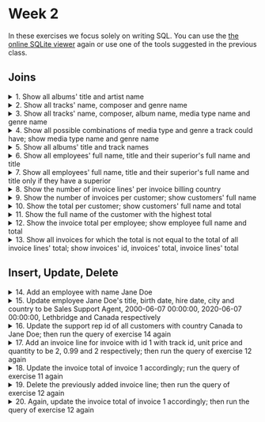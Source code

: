 # Week 2
In these exercises we focus solely on writing SQL. You can use the [the online SQLite viewer](https://inloop.github.io/sqlite-viewer/) again or use one of the tools suggested in the previous class. 
## Joins
<details><summary>1. Show all albums' title and artist name</summary>

```sql
SELECT
	title AS AlbumTitle,
	Artist.Name AS ArtistName
FROM
	Album
	LEFT JOIN Artist ON Artist.ArtistId = Album.ArtistId;

--OR using USING

SELECT
	title AS AlbumTitle,
	Artist.Name AS ArtistName
FROM
	Album
	LEFT JOIN Artist USING(ArtistId);

--OR using NATURAL

SELECT
	title AS AlbumTitle,
	Artist.Name AS ArtistName
FROM
	Album
	NATURAL LEFT JOIN Artist;
```
</details>

<details><summary>2. Show all tracks' name, composer and genre name</summary>

```sql
SELECT
	Track.Name AS TrackName,
	Composer,
	Genre.Name AS GenreName
FROM
	Track
	LEFT JOIN Genre ON Genre.GenreId = Track.GenreId;
```
</details>

<details><summary>3. Show all tracks' name, composer, album name, media type name and genre name</summary>

```sql
SELECT
	Track.Name AS TrackName,
	Composer,
	Album.Title AS AlbumTitle,
	MediaType.Name AS MediaTypeName,
	Genre.Name AS GenreName
FROM
	Track
	LEFT JOIN Genre ON Genre.GenreId = Track.GenreId
	LEFT JOIN Album ON Album.AlbumId = Track.AlbumId
	LEFT JOIN MediaType ON MediaType.MediaTypeId = Track.MediaTypeId;
```
</details>

<details><summary>4. Show all possible combinations of media type and genre a track could have; show media type name and genre name</summary>

```sql
SELECT
	MediaType.Name,
	Genre.Name
FROM
	MediaType
	CROSS JOIN Genre;
```
</details>

<details><summary>5. Show all albums' title and track names</summary>

```sql
SELECT
	title AS AlbumTitle,
	Track.Name AS TrackName
FROM
	Album
	JOIN Track ON Track.AlbumId = Album.AlbumId;
```
</details>

<details><summary>6. Show all employees' full name, title and their superior's full name and title</summary>

```sql
SELECT
	Employee.FirstName || ' ' || Employee.LastName AS EmployeeFullName,
	Employee.Title AS EmployeeTitle,
	Superior.FirstName || ' ' || Superior.LastName AS SuperiorFullName,
	Superior.Title AS SuperiorTitle
FROM
	Employee
	LEFT JOIN Employee AS Superior ON Superior.EmployeeId = Employee.ReportsTo;
```
</details>

<details><summary>7. Show all employees' full name, title and their superior's full name and title only if they have a superior</summary>

```sql
SELECT
	Employee.FirstName || ' ' || Employee.LastName AS EmployeeFullName,
	Employee.Title AS EmployeeTitle,
	Superior.FirstName || ' ' || Superior.LastName AS SuperiorFullName,
	Superior.Title AS SuperiorTitle
FROM
	Employee
	INNER JOIN Employee AS Superior ON Superior.EmployeeId = Employee.ReportsTo;
```
</details>

<details><summary>8. Show the number of invoice lines' per invoice billing country</summary>

```sql
SELECT
	BillingCountry,
	count(*) AS NumberOfInvoiceLines
FROM
	Invoice
	JOIN InvoiceLine ON InvoiceLine.InvoiceId = Invoice.InvoiceId
GROUP BY
	BillingCountry;
```
</details>

<details><summary>9. Show the number of invoices per customer; show customers' full name</summary>

```sql
SELECT
	Customer.FirstName || ' ' || Customer.LastName AS CustomerFullName,
	count(*) AS NumberOfInvoices
FROM
	Invoice
	JOIN Customer ON Customer.CustomerId = Invoice.CustomerId
GROUP BY
	Invoice.CustomerId;
```
</details>

<details><summary>10. Show the total per customer; show customers' full name and total</summary>

```sql
SELECT
	Customer.FirstName || ' ' || Customer.LastName AS CustomerFullName,
	sum(Total) AS Total
FROM
	Invoice
	JOIN Customer ON Customer.CustomerId = Invoice.CustomerId
GROUP BY
	Invoice.CustomerId;
```
</details>

<details><summary>11. Show the full name of the customer with the highest total</summary>

```sql
SELECT
	Customer.FirstName || ' ' || Customer.LastName AS CustomerFullName,
	sum(Total) AS Total
FROM
	Invoice
	JOIN Customer ON Customer.CustomerId = Invoice.CustomerId
GROUP BY
	Invoice.CustomerId
ORDER BY Total DESC
LIMIT 1;
```
</details>

<details><summary>12. Show the invoice total per employee; show employee full name and total</summary>

```sql
SELECT
	Employee.FirstName || ' ' || Employee.LastName AS EmployeeFullName,
	round(sum(Total), 2) AS Total
FROM
	Invoice
	JOIN Customer ON Customer.CustomerId = Invoice.CustomerId
	JOIN Employee ON Employee.EmployeeId = Customer.SupportRepId
GROUP BY
	EmployeeId;
```
</details>

<details><summary>13. Show all invoices for which the total is not equal to the total of all invoice lines' total; show invoices' id, invoices' total, invoice lines' total</summary>

```sql
SELECT
	Invoice.InvoiceId,
	Invoice.Total,
	round(sum(UnitPrice*Quantity), 2) AS InvoiceLinesTotal,
	Total == round(sum(UnitPrice*Quantity), 2) AS IsEqual
FROM
	InvoiceLine
	JOIN Invoice ON Invoice.InvoiceId = invoiceline.InvoiceId
GROUP BY
	Invoice.InvoiceId
HAVING IsEqual = FALSE;

--there are no records because all invoices fortunately add up
```
</details>

## Insert, Update, Delete
<details><summary>14. Add an employee with name Jane Doe</summary>

```sql
INSERT INTO Employee (FirstName, LastName)
		VALUES('Jane', 'Doe');
```
</details>

<details><summary>15. Update employee Jane Doe's title, birth date, hire date, city and country to be Sales Support Agent, 2000-06-07 00:00:00, 2020-06-07 00:00:00, Lethbridge and Canada respectively</summary>

```sql
UPDATE
	Employee
SET
	Title = 'Sales Support Agent',
	BirthDate = '2000-06-07 00:00:00',
	HireDate = '2020-06-07 00:00:00',
	City = 'Lethbridge',
	Country = 'Canada'
WHERE
	FirstName = 'Jane' AND LastName ='Doe';
```
</details>

<details><summary>16. Update the support rep id of all customers with country Canada to Jane Doe; then run the query of exercise 14 again</summary>

```sql
UPDATE
	Customer
SET
	SupportRepId = 9 --fill in the SupportRepId accordingly
WHERE
	Country = 'Canada';

--Jane Doe now has a total too
```
</details>

<details><summary>17. Add an invoice line for invoice with id 1 with track id, unit price and quantity to be 2, 0.99 and 2 respectively; then run the query of exercise 12 again</summary>

```sql
INSERT INTO InvoiceLine (InvoiceId, TrackId, UnitPrice, Quantity)
	VALUES('1', '2', '0.99', '2');

--there should now be one invoices for which the total is not equal to the total of all the invoice lines' total
```
</details>

<details><summary>18. Update the invoice total of invoice 1 accordingly; run the query of exercise 11 again</summary>

```sql
UPDATE
	Invoice
SET
	Total = 3.96
WHERE
	InvoiceId = 1;

--all invoices should add up again
```
</details>

<details><summary>19. Delete the previously added invoice line; then run the query of exercise 12 again</summary>

```sql
DELETE FROM InvoiceLine
WHERE Quantity = '2';

--OR use the InvoiceLineId instead

DELETE FROM InvoiceLine
WHERE InvoiceLine.InvoiceLineId = '2241'; --fill in the InvoiceLineId accordingly

--there should now be one invoice for which the total is not equal to the total of all the invoice lines' total
```
</details>

<details><summary>20. Again, update the invoice total of invoice 1 accordingly; then run the query of exercise 12 again</summary>

```sql
UPDATE
	Invoice
SET
	Total = 1.98
WHERE
	InvoiceId = 1;

--all invoices should add up again
```
</details>
